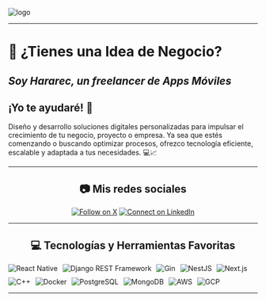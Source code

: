 ![logo](https://media.licdn.com/dms/image/v2/D4E16AQEmVRFZnsfTvg/profile-displaybackgroundimage-shrink_350_1400/profile-displaybackgroundimage-shrink_350_1400/0/1728151532084?e=1747267200&v=beta&t=YHJqzYtk4Oa9gN69eQsB6IMSEezpE3Jk1R8OTwoC3wk)

---

# 🌟 ¿Tienes una Idea de Negocio?

## _Soy Hararec, un freelancer de Apps Móviles_ 
## ¡Yo te ayudaré! 🚀

Diseño y desarrollo soluciones digitales personalizadas para impulsar el crecimiento de tu negocio, proyecto o empresa. Ya sea que estés comenzando o buscando optimizar procesos, ofrezco tecnología eficiente, escalable y adaptada a tus necesidades. 💻📈

---

<div align="center">

## 📷 Mis redes sociales  
[![Follow on X](https://img.shields.io/badge/Follow_on_X-1DA1F2?style=for-the-badge&logo=X&logoColor=white)](https://x.com/hararec_dev)
[![Connect on LinkedIn](https://img.shields.io/badge/Connect_on_LinkedIn-0077B5?style=for-the-badge&logo=linkedin&logoColor=white)](https://www.linkedin.com/in/hararec-dev/)

---

## 💻 Tecnologías y Herramientas Favoritas 
<div style="display: flex; flex-wrap: wrap; gap: 10px;">
    <img src="https://img.shields.io/badge/-React%20Native-61DAFB?logo=react&logoColor=white&style=flat" alt="React Native"/>
    <img src="https://img.shields.io/badge/-Django%20REST%20Framework-092E20?logo=django&logoColor=white&style=flat" alt="Django REST Framework"/>
    <img src="https://img.shields.io/badge/-Gin-00ADD8?logo=go&logoColor=white&style=flat" alt="Gin"/>
    <img src="https://img.shields.io/badge/-NestJS-E0234E?logo=nestjs&logoColor=white&style=flat" alt="NestJS"/>
    <img src="https://img.shields.io/badge/-Next.js-000000?logo=next.js&logoColor=white&style=flat" alt="Next.js"/>
    <img src="https://img.shields.io/badge/-C++-00599C?logo=cplusplus&logoColor=white&style=flat" alt="C++"/>
    <img src="https://img.shields.io/badge/-Docker-2496ED?logo=docker&logoColor=white&style=flat" alt="Docker"/>
    <img src="https://img.shields.io/badge/-PostgreSQL-336791?logo=postgresql&logoColor=white&style=flat" alt="PostgreSQL"/>
    <img src="https://img.shields.io/badge/-MongoDB-47A248?logo=mongodb&logoColor=white&style=flat" alt="MongoDB"/>
    <img src="https://img.shields.io/badge/-AWS-232F3E?logo=amazon-aws&logoColor=white&style=flat" alt="AWS"/>
    <img src="https://img.shields.io/badge/-GCP-4285F4?logo=google-cloud&logoColor=white&style=flat" alt="GCP"/>
</div> 

---

</div>
